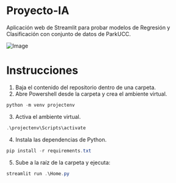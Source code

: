 # Proyecto-IA

Aplicación web de Streamlit para probar modelos de Regresión y Clasificación con conjunto de datos de ParkUCC.

![Image](https://github.com/user-attachments/assets/e0fd8d3d-6ce2-4d66-9beb-a49d08fd778b)

# Instrucciones

1. Baja el contenido del repositorio dentro de una carpeta.
2. Abre Powershell desde la carpeta y crea el ambiente virtual.
```powershell
python -m venv projectenv
```
3. Activa el ambiente virtual.
```powershell
.\projectenv\Scripts\activate
```
4. Instala las dependencias de Python.
```powershell
pip install -r requirements.txt
```
5. Sube a la raíz de la carpeta y ejecuta:
```powershell
streamlit run .\Home.py
```

